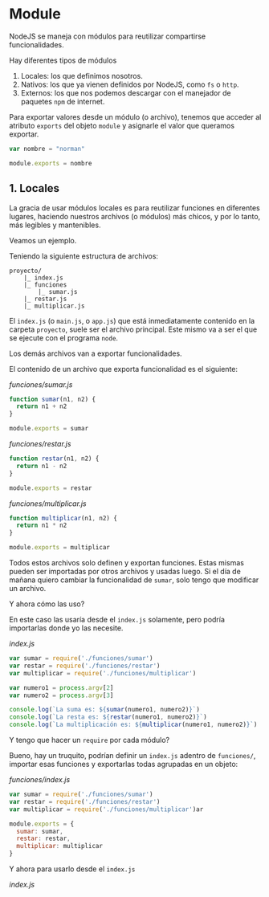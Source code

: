 # Module

NodeJS se maneja con módulos para reutilizar compartirse funcionalidades.

Hay diferentes tipos de módulos

1. Locales: los que definimos nosotros.
2. Nativos: los que ya vienen definidos por NodeJS, como `fs` o `http`.
3. Externos: los que nos podemos descargar con el manejador de paquetes `npm` de internet.

Para exportar valores desde un módulo (o archivo), tenemos que acceder al atributo `exports` del objeto `module` y asignarle el valor que queramos exportar.

```js
var nombre = "norman"

module.exports = nombre
```

## 1. Locales

La gracia de usar módulos locales es para reutilizar funciones en diferentes lugares, haciendo nuestros archivos (o módulos) más chicos, y por lo tanto, más legibles y mantenibles.

Veamos un ejemplo.

Teniendo la siguiente estructura de archivos:

```
proyecto/
    |_ index.js
    |_ funciones
        |_ sumar.js
	|_ restar.js
	|_ multiplicar.js
```

El `index.js` (o `main.js`, o `app.js`) que está inmediatamente contenido en la carpeta `proyecto`, suele ser el archivo principal. Este mismo va a ser el que se ejecute con el programa `node`.

Los demás archivos van a exportar funcionalidades.

El contenido de un archivo que exporta funcionalidad es el siguiente:

_funciones/sumar.js_

```js
function sumar(n1, n2) {
  return n1 + n2
}

module.exports = sumar
```

_funciones/restar.js_

```js
function restar(n1, n2) {
  return n1 - n2
}

module.exports = restar
```

_funciones/multiplicar.js_

```js
function multiplicar(n1, n2) {
  return n1 * n2
}

module.exports = multiplicar
```

Todos estos archivos solo definen y exportan funciones. Estas mismas pueden ser importadas por otros archivos y usadas luego. Si el día de mañana quiero cambiar la funcionalidad de `sumar`, solo tengo que modificar un archivo.

Y ahora cómo las uso?

En este caso las usaría desde el `index.js` solamente, pero podría importarlas donde yo las necesite.

_index.js_

```js
var sumar = require('./funciones/sumar')
var restar = require('./funciones/restar')
var multiplicar = require('./funciones/multiplicar')

var numero1 = process.argv[2]
var numero2 = process.argv[3]

console.log(`La suma es: ${sumar(numero1, numero2)}`)
console.log(`La resta es: ${restar(numero1, numero2)}`)
console.log(`La multiplicación es: ${multiplicar(numero1, numero2)}`)
```

Y tengo que hacer un `require` por cada módulo?

Bueno, hay un truquito, podrían definir un `index.js` adentro de `funciones/`, importar esas funciones y exportarlas todas agrupadas en un objeto:

_funciones/index.js_

```js
var sumar = require('./funciones/sumar')
var restar = require('./funciones/restar')
var multiplicar = require('./funciones/multiplicar')ar 

module.exports = {
  sumar: sumar,
  restar: restar,
  multiplicar: multiplicar
}
```

Y ahora para usarlo desde el `index.js`

_index.js_

```js

```
